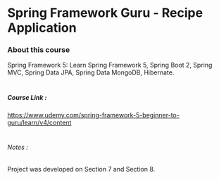 # Spring Framework Guru - Recipe Application

### About this course
Spring Framework 5: Learn Spring Framework 5, Spring Boot 2, Spring MVC, Spring Data JPA, Spring Data MongoDB, Hibernate.

#
##### Course Link : 
https://www.udemy.com/spring-framework-5-beginner-to-guru/learn/v4/content

#
###### Notes : 
Project was developed on Section 7 and Section 8.